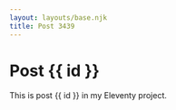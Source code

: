 ```yaml
---
layout: layouts/base.njk
title: Post 3439
---
```


# Post {{ id }}

This is post {{ id }} in my Eleventy project.
